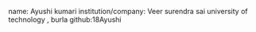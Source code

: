 name: Ayushi kumari
institution/company: Veer surendra sai university of technology , burla
github:18Ayushi
